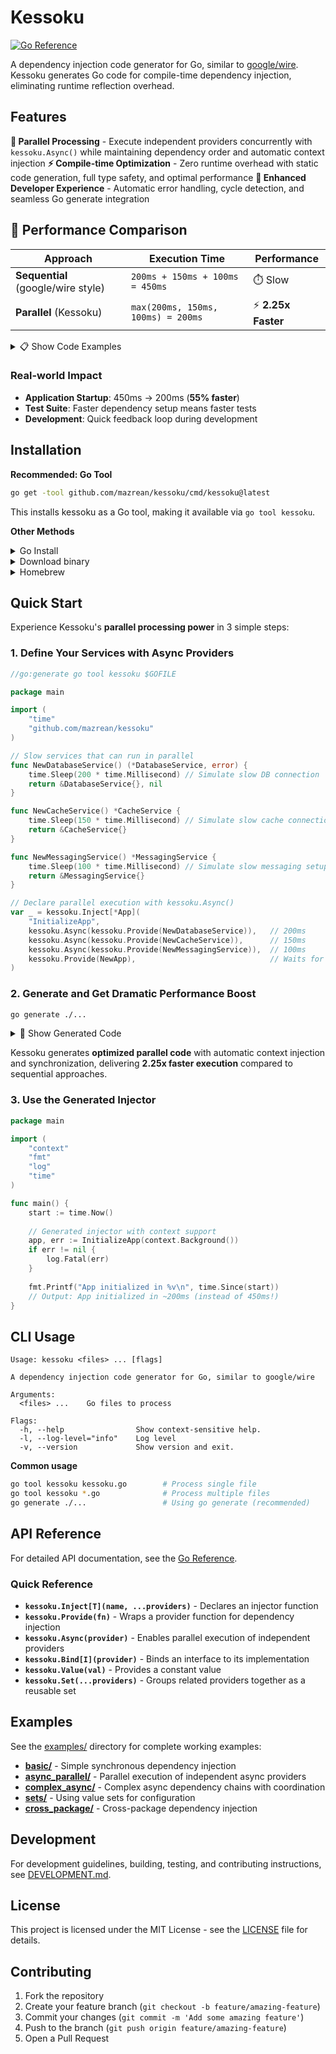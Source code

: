 # Kessoku

[![Go Reference](https://pkg.go.dev/badge/github.com/mazrean/kessoku.svg)](https://pkg.go.dev/github.com/mazrean/kessoku)

A dependency injection code generator for Go, similar to [google/wire](https://github.com/google/wire). Kessoku generates Go code for compile-time dependency injection, eliminating runtime reflection overhead.

## Features

**🚀 Parallel Processing** - Execute independent providers concurrently with `kessoku.Async()` while maintaining dependency order and automatic context injection
**⚡ Compile-time Optimization** - Zero runtime overhead with static code generation, full type safety, and optimal performance
**🔧 Enhanced Developer Experience** - Automatic error handling, cycle detection, and seamless Go generate integration

## 🚀 Performance Comparison

| Approach | Execution Time | Performance |
|----------|---------------|-------------|
| **Sequential** (google/wire style) | `200ms + 150ms + 100ms = 450ms` | ⏱️ Slow |
| **Parallel** (Kessoku) | `max(200ms, 150ms, 100ms) = 200ms` | ⚡ **2.25x Faster** |

<details>
<summary>📋 Show Code Examples</summary>

**Sequential Approach (google/wire style)**
```go
// Sequential execution - each provider waits for the previous one
func InitializeApp() (*App, error) {
    config := NewConfig()                    // 0ms
    db, err := NewDatabaseService(config)    // 200ms (waits)
    if err != nil {
        return nil, err
    }
    cache := NewCacheService(config)         // 150ms (waits)
    messaging := NewMessagingService()       // 100ms (waits)
    return NewApp(db, cache, messaging), nil // Total: 450ms
}
```

**Parallel Approach (Kessoku)**
```go
// Kessoku declaration - providers run in parallel
var _ = kessoku.Inject[*App](
    "InitializeApp",
    kessoku.Provide(NewConfig),                          // 0ms
    kessoku.Async(kessoku.Provide(NewDatabaseService)),  // 200ms (parallel)
    kessoku.Async(kessoku.Provide(NewCacheService)),     // 150ms (parallel)
    kessoku.Async(kessoku.Provide(NewMessagingService)), // 100ms (parallel)
    kessoku.Provide(NewApp),                             // Waits for all
)
// Generated code executes in parallel - Total: 200ms
```

</details>

### Real-world Impact
- **Application Startup**: 450ms → 200ms (**55% faster**)
- **Test Suite**: Faster dependency setup means faster tests
- **Development**: Quick feedback loop during development

## Installation

**Recommended: Go Tool**

```bash
go get -tool github.com/mazrean/kessoku/cmd/kessoku@latest
```

This installs kessoku as a Go tool, making it available via `go tool kessoku`.

**Other Methods**
<details>
<summary>Go Install</summary>

```bash
go install github.com/mazrean/kessoku/cmd/kessoku@latest
```
</details>

<details>
<summary>Download binary</summary>

Download the latest binary from the [releases page](https://github.com/mazrean/kessoku/releases).
</details>

<details>
<summary>Homebrew</summary>

```bash
brew install mazrean/tap/kessoku
```
</details>

## Quick Start

Experience Kessoku's **parallel processing power** in 3 simple steps:

### 1. Define Your Services with Async Providers

```go
//go:generate go tool kessoku $GOFILE

package main

import (
    "time"
    "github.com/mazrean/kessoku"
)

// Slow services that can run in parallel
func NewDatabaseService() (*DatabaseService, error) {
    time.Sleep(200 * time.Millisecond) // Simulate slow DB connection
    return &DatabaseService{}, nil
}

func NewCacheService() *CacheService {
    time.Sleep(150 * time.Millisecond) // Simulate slow cache connection
    return &CacheService{}
}

func NewMessagingService() *MessagingService {
    time.Sleep(100 * time.Millisecond) // Simulate slow messaging setup
    return &MessagingService{}
}

// Declare parallel execution with kessoku.Async()
var _ = kessoku.Inject[*App](
    "InitializeApp",
    kessoku.Async(kessoku.Provide(NewDatabaseService)),   // 200ms
    kessoku.Async(kessoku.Provide(NewCacheService)),      // 150ms  
    kessoku.Async(kessoku.Provide(NewMessagingService)),  // 100ms
    kessoku.Provide(NewApp),                              // Waits for all
)
```

### 2. Generate and Get Dramatic Performance Boost

```bash
go generate ./...
```

<details>
<summary>🔧 Show Generated Code</summary>

```go
// Code generated by kessoku. DO NOT EDIT.

package main

import (
    "context"
    "github.com/mazrean/kessoku"
    "golang.org/x/sync/errgroup"
)

func InitializeApp(ctx context.Context) (*App, error) {
    var (
        databaseService    *DatabaseService
        cacheService       *CacheService
        cacheServiceCh     = make(chan struct{})
        messagingService   *MessagingService
        messagingServiceCh = make(chan struct{})
        app                *App
    )
    
    eg, ctx := errgroup.WithContext(ctx)
    
    // Async provider: NewDatabaseService
    eg.Go(func() error {
        var err error
        databaseService, err = kessoku.Async(kessoku.Provide(NewDatabaseService)).Fn()()
        if err != nil {
            return err
        }
        // Wait for dependencies and create App
        select {
        case <-cacheServiceCh:
        case <-ctx.Done():
            return ctx.Err()
        }
        select {
        case <-messagingServiceCh:
        case <-ctx.Done():
            return ctx.Err()
        }
        app = kessoku.Provide(NewApp).Fn()(databaseService, cacheService, messagingService)
        return nil
    })
    
    // Async provider: NewMessagingService
    eg.Go(func() error {
        messagingService = kessoku.Async(kessoku.Provide(NewMessagingService)).Fn()()
        close(messagingServiceCh)
        return nil
    })
    
    cacheService = kessoku.Async(kessoku.Provide(NewCacheService)).Fn()()
    close(cacheServiceCh)
    
    if err := eg.Wait(); err != nil {
        return nil, err
    }
    
    return app, nil
}
```

</details>

Kessoku generates **optimized parallel code** with automatic context injection and synchronization, delivering **2.25x faster execution** compared to sequential approaches.

### 3. Use the Generated Injector

```go
package main

import (
    "context"
    "fmt"
    "log"
    "time"
)

func main() {
    start := time.Now()
    
    // Generated injector with context support
    app, err := InitializeApp(context.Background())
    if err != nil {
        log.Fatal(err)
    }
    
    fmt.Printf("App initialized in %v\n", time.Since(start))
    // Output: App initialized in ~200ms (instead of 450ms!)
}
```

## CLI Usage

```
Usage: kessoku <files> ... [flags]

A dependency injection code generator for Go, similar to google/wire

Arguments:
  <files> ...    Go files to process

Flags:
  -h, --help                Show context-sensitive help.
  -l, --log-level="info"    Log level
  -v, --version             Show version and exit.
```

**Common usage**
```bash
go tool kessoku kessoku.go        # Process single file
go tool kessoku *.go              # Process multiple files
go generate ./...                 # Using go generate (recommended)
```

## API Reference

For detailed API documentation, see the [Go Reference](https://pkg.go.dev/github.com/mazrean/kessoku).

### Quick Reference

- **`kessoku.Inject[T](name, ...providers)`** - Declares an injector function
- **`kessoku.Provide(fn)`** - Wraps a provider function for dependency injection
- **`kessoku.Async(provider)`** - Enables parallel execution of independent providers
- **`kessoku.Bind[I](provider)`** - Binds an interface to its implementation
- **`kessoku.Value(val)`** - Provides a constant value
- **`kessoku.Set(...providers)`** - Groups related providers together as a reusable set

## Examples

See the [examples/](./examples/) directory for complete working examples:

- **[basic/](./examples/basic/)** - Simple synchronous dependency injection
- **[async_parallel/](./examples/async_parallel/)** - Parallel execution of independent async providers
- **[complex_async/](./examples/complex_async/)** - Complex async dependency chains with coordination
- **[sets/](./examples/sets/)** - Using value sets for configuration
- **[cross_package/](./examples/cross_package/)** - Cross-package dependency injection

## Development

For development guidelines, building, testing, and contributing instructions, see [DEVELOPMENT.md](./DEVELOPMENT.md).

## License

This project is licensed under the MIT License - see the [LICENSE](LICENSE) file for details.

## Contributing

1. Fork the repository
2. Create your feature branch (`git checkout -b feature/amazing-feature`)
3. Commit your changes (`git commit -m 'Add some amazing feature'`)
4. Push to the branch (`git push origin feature/amazing-feature`)
5. Open a Pull Request
